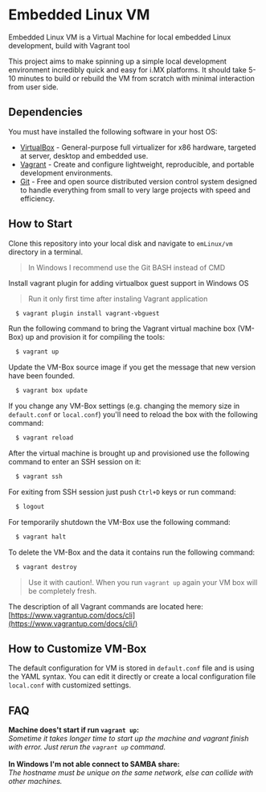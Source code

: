 # Embedded Linux VM

Embedded Linux VM is a Virtual Machine for local embedded Linux development, build with Vagrant tool

This project aims to make spinning up a simple local development environment incredibly quick and easy for i.MX platforms.
It should take 5-10 minutes to build or rebuild the VM from scratch with minimal interaction from user side.  

## Dependencies

You must have installed the following software in your host OS:

-  [VirtualBox](https://www.virtualbox.org/) - General-purpose full virtualizer for x86 hardware, targeted at server, desktop and embedded use.
-  [Vagrant](https://www.vagrantup.com/) - Create and configure lightweight, reproducible, and portable development environments.
-  [Git](https://git-scm.com/downloads) - Free and open source distributed version control system designed to handle everything from small to very large projects with speed and efficiency.


## How to Start

Clone this repository into your local disk and navigate to `emLinux/vm` directory in a terminal.
> In Windows I recommend use the Git BASH instead of CMD

Install vagrant plugin for adding virtualbox guest support in Windows OS
> Run it only first time after instaling Vagrant application

```bash
  $ vagrant plugin install vagrant-vbguest
```

Run the following command to bring the Vagrant virtual machine box (VM-Box) up and provision it for compiling the tools:

```bash
  $ vagrant up
```

Update the VM-Box source image if you get the message that new version have been founded.

```bash
  $ vagrant box update
```

If you change any VM-Box settings (e.g. changing the memory size in `default.conf` or `local.conf`) you'll need to reload the box with the following command:

```bash
  $ vagrant reload
```

After the virtual machine is brought up and provisioned use the following command to enter an SSH session on it:

```bash
  $ vagrant ssh
```

For exiting from SSH session just push `Ctrl+D` keys or run command:

```bash
  $ logout
```

For temporarily shutdown the VM-Box use the following command:

```bash
  $ vagrant halt
```

To delete the VM-Box and the data it contains run the following command:

```bash
  $ vagrant destroy
```

> Use it with caution!. When you run `vagrant up` again your VM box will be completely fresh.

The description of all Vagrant commands are located here: [https://www.vagrantup.com/docs/cli](https://www.vagrantup.com/docs/cli/)


## How to Customize VM-Box

The default configuration for VM is stored in `default.conf` file and is using the YAML syntax. You can edit it directly or create a local configuration file `local.conf` with customized settings.


## FAQ

**Machine does't start if run `vagrant up`:**<br>
*Sometime it takes longer time to start up the machine and vagrant finish with error. Just rerun the `vagrant up` command.*
<br>
<br>
**In Windows I'm not able connect to SAMBA share:**<br>
*The hostname must be unique on the same network, else can collide with other machines.*

